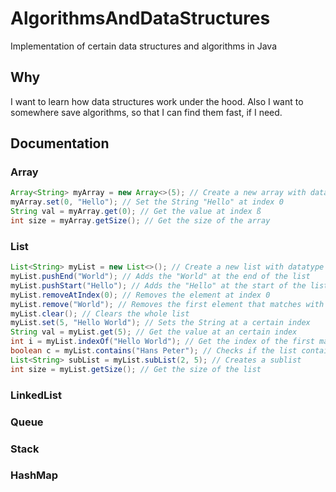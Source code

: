 # AlgorithmsAndDataStructures
Implementation of certain data structures and algorithms in Java

## Why
I want to learn how data structures work under the hood.
Also I want to somewhere save algorithms, so that I can find them fast, if I need.


## Documentation

### Array

````java
Array<String> myArray = new Array<>(5); // Create a new array with datatpye String and size 5
myArray.set(0, "Hello"); // Set the String "Hello" at index 0
String val = myArray.get(0); // Get the value at index ß
int size = myArray.getSize(); // Get the size of the array
````

### List

````java
List<String> myList = new List<>(); // Create a new list with datatype String
myList.pushEnd("World"); // Adds the "World" at the end of the list
myList.pushStart("Hello"); // Adds the "Hello" at the start of the list
myList.removeAtIndex(0); // Removes the element at index 0
myList.remove("World"); // Removes the first element that matches with the String "World"
myList.clear(); // Clears the whole list
myList.set(5, "Hello World"); // Sets the String at a certain index
String val = myList.get(5); // Get the value at an certain index
int i = myList.indexOf("Hello World"); // Get the index of the first match
boolean c = myList.contains("Hans Peter"); // Checks if the list contains a certain element
List<String> subList = myList.subList(2, 5); // Creates a sublist
int size = myList.getSize(); // Get the size of the list
````

### LinkedList

### Queue

### Stack

### HashMap